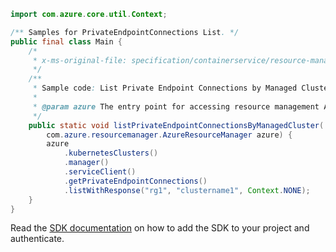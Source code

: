 ```java
import com.azure.core.util.Context;

/** Samples for PrivateEndpointConnections List. */
public final class Main {
    /*
     * x-ms-original-file: specification/containerservice/resource-manager/Microsoft.ContainerService/stable/2021-10-01/examples/PrivateEndpointConnectionsList.json
     */
    /**
     * Sample code: List Private Endpoint Connections by Managed Cluster.
     *
     * @param azure The entry point for accessing resource management APIs in Azure.
     */
    public static void listPrivateEndpointConnectionsByManagedCluster(
        com.azure.resourcemanager.AzureResourceManager azure) {
        azure
            .kubernetesClusters()
            .manager()
            .serviceClient()
            .getPrivateEndpointConnections()
            .listWithResponse("rg1", "clustername1", Context.NONE);
    }
}
```

Read the [SDK documentation](https://github.com/Azure/azure-sdk-for-java/blob/azure-resourcemanager_2.12.0/sdk/resourcemanager/azure-resourcemanager/README.md) on how to add the SDK to your project and authenticate.
